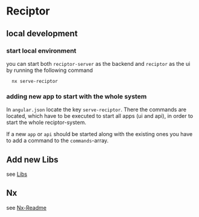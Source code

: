 # Reciptor
## local development
### start local environment
you can start both `reciptor-server` as the backend and `reciptor` as the ui by running the following command

```shell
  nx serve-reciptor
```

### adding new app to start with the whole system
In `angular.json` locate the key `serve-reciptor`. There the commands are located, which have to be executed to start all
apps (ui and api), in order to start the whole reciptor-system.

If a new `app` or `api` should be started along with the existing ones you have to add a command to the `commands`-array.

## Add new Libs
see [Libs](docs/newLib.md)


## Nx

see [Nx-Readme](docs/nx.md)
